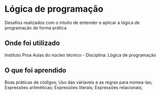 # Lógica de programação
Desafios realizados com o intuito de entender e aplicar a lógica de programação de forma prática. 

## Onde foi utilizado
Instituto Proa 
Aulas do núcleo técnico - Disciplina: Lógica de programação

## O que foi aprendido
Boas práticas de códigos;
Uso das váriaveis e as regras para nomea-las;
Expressões aritméticas;
Expressões literais;
Expressões relacionais;
